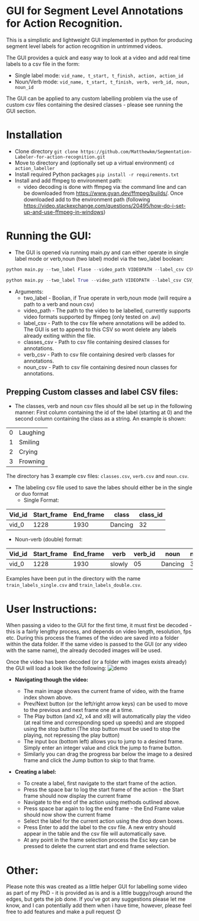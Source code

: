 # GUI for Segment Level Annotations for Action Recognition.

This is a simplistic and lightweight GUI implemented in python for producing segment level labels for action recognition in untrimmed videos.

The GUI provides a quick and easy way to look at a video and add real time labels to a csv file in the form: 
* Single label mode: ```vid_name, t_start, t_finish, action, action_id```
* Noun/Verb mode: ```vid_name, t_start, t_finish, verb, verb_id, noun, noun_id```

The GUI can be applied to any custom labelling problem via the use of custom csv files containing the desired classes - please see running the GUI section.


# Installation 
* Clone directory
   ```git clone https://github.com/Matthewkm/Segmentation-Labeler-for-action-recognition.git```
* Move to directory and (optionally set up a virtual environment)
   ```cd action_labeller```
* Install required Python packages
   ```pip install -r requirements.txt```
* Install and add ffmpeg to environment path:
  * video decoding is done with ffmpeg via the command line and can be downloaded from https://www.gyan.dev/ffmpeg/builds/. Once downloaded add to the environment path (following https://video.stackexchange.com/questions/20495/how-do-i-set-up-and-use-ffmpeg-in-windows)
  
# Running the GUI:
* The GUI is opened via running main.py and can either operate in single label mode or verb,noun (two label) model via the two_label boolean:

```python
python main.py --two_label Flase --video_path VIDEOPATH --label_csv CSV_FILE_OF_LABELS --classes_csv CSV_OF_CLASSES
```

```python
python main.py --two_label True --video_path VIDEOPATH --label_csv CSV_FILE_OF_LABELS --verb_csv CSV_OF_VERBS --noun_csv CSV_OF_NOUNS 
```
  * Arguments:
    * two_label - Boolian, if True operate in verb,noun mode (will require a path to a verb and noun csv)
    * video_path - The path to the video to be labelled, currently supports video formats supported by ffmpeg (only tested on .avi)
    * label_csv - Path to the csv file where annotations will be added to. The GUI is set to append to this CSV so wont delete any labels already exiting within the file.
    * classes_csv - Path to csv file containing desired classes for annotations.
    * verb_csv - Path to csv file containing desired verb classes for annotations.
    * noun_csv - Path to csv file containing desired noun classes for annotations.
    
 ## Prepping Custom classes and label CSV files:

  * The classes, verb and noun csv files should all be set up in the following manner: First column containing the id of the label (starting at 0) and the second column containing the class as a string. An example is shown:
  
|             |            | 
|-------------|------------|
| 0           | Laughing   |
| 1           | Smiling    |
| 2           | Crying     |
| 3           |  Frowning  |

The directory has 3 example csv files: ```classes.csv```, ```verb.csv``` and ```noun.csv```.
  
 * The labeling csv file used to save the labes should either be in the single or duo format
   * Single Format:

|   Vid_id    |    Start_frame    |  End_frame  |  class  |  class_id  |
|-------------|-------------------|-------------|---------|------------|
| vid_0       | 1228              | 1930        |  Dancing|  32        |

   * Noun-verb (double) format:
   
|   Vid_id    |    Start_frame    |  End_frame  |  verb    |  verb_id  |  noun    |  noun_id  |
|-------------|-------------------|-------------|----------|-----------|----------|-----------|
| vid_0       | 1228              | 1930        |  slowly  |  05       |  Dancing |  32       |

Examples have been put in the directory with the name ```train_labels_single.csv``` and ```train_labels_double.csv```.


  
# User Instructions:
When passing a video to the GUI for the first time, it must first be decoded - this is a fairly lengthy process, and depends on video length, resolution, fps etc.
During this process the frames of the video are saved into a folder within the data folder. If the same video is passed to the GUI (or any video with the same name), the already decoded images will be used.

Once the video has been decoded (or a folder with images exists already) the GUI will load a look like the following:
![demo](https://user-images.githubusercontent.com/43727012/96495406-b68f0d00-123f-11eb-952b-2f32ba2c3113.PNG)

* **Navigating though the video:**
   * The main image shows the current frame of video, with the frame index shown above.
   * Prev/Next button (or the left/right arrow keys) can be used to move to the previous and next frame one at a time.
   * The Play button (and x2, x4 and x8) will automatically play the video (at real time and corresponding sped up speeds) and are stopped using the stop button (The stop button must be used to stop the playing, not repressing the play button)
   * The input box (bottom left) allows you to jump to a desired frame. Simply enter an integer value and click the jump to frame button.
   * Similarly you can drag the progress bar below the image to a desired frame and click the Jump button to skip to that frame.
 
* **Creating a label:**
   * To create a label, first navigate to the start frame of the action.
   * Press the space bar to log the start frame of the action - the Start frame should now display the current frame
   * Navigate to the end of the action using methods outlined above.
   * Press space bar again to log the end frame - the End Frame value should now show the current frame
   * Select the label for the current action using the drop down boxes.
   * Press Enter to add the label to the csv file. A new entry should appear in the table and the csv file will automatically save.
   * At any point in the frame selection process the Esc key can be pressed to delete the current start and end frame selection.
 
 
# Other:
Please note this was created as a little helper GUI for labelling some video as part of my PhD - it is provided as is and is a little buggy/rough around the edges, but gets the job done.
If you've got any suggestions please let me know, and I can potentially add them when i have time, however, please feel free to add features and make a pull request 😊
 
